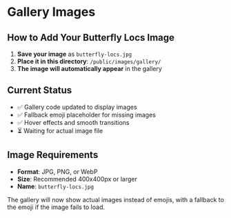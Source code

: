 # Gallery Images

## How to Add Your Butterfly Locs Image

1. **Save your image** as `butterfly-locs.jpg`
2. **Place it in this directory**: `/public/images/gallery/`
3. **The image will automatically appear** in the gallery

## Current Status
- ✅ Gallery code updated to display images
- ✅ Fallback emoji placeholder for missing images
- ✅ Hover effects and smooth transitions
- ⏳ Waiting for actual image file

## Image Requirements
- **Format**: JPG, PNG, or WebP
- **Size**: Recommended 400x400px or larger
- **Name**: `butterfly-locs.jpg`

The gallery will now show actual images instead of emojis, with a fallback to the emoji if the image fails to load.



